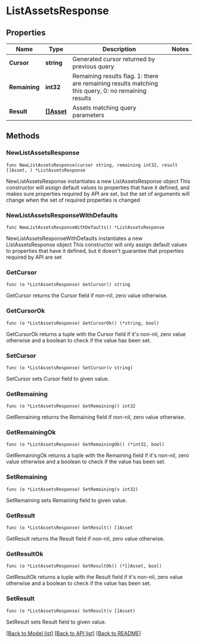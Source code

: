 # ListAssetsResponse

## Properties

Name | Type | Description | Notes
------------ | ------------- | ------------- | -------------
**Cursor** | **string** | Generated cursor returned by previous query | 
**Remaining** | **int32** | Remaining results flag. 1: there are remaining results matching this query, 0: no remaining results | 
**Result** | [**[]Asset**](Asset.md) | Assets matching query parameters | 

## Methods

### NewListAssetsResponse

`func NewListAssetsResponse(cursor string, remaining int32, result []Asset, ) *ListAssetsResponse`

NewListAssetsResponse instantiates a new ListAssetsResponse object
This constructor will assign default values to properties that have it defined,
and makes sure properties required by API are set, but the set of arguments
will change when the set of required properties is changed

### NewListAssetsResponseWithDefaults

`func NewListAssetsResponseWithDefaults() *ListAssetsResponse`

NewListAssetsResponseWithDefaults instantiates a new ListAssetsResponse object
This constructor will only assign default values to properties that have it defined,
but it doesn't guarantee that properties required by API are set

### GetCursor

`func (o *ListAssetsResponse) GetCursor() string`

GetCursor returns the Cursor field if non-nil, zero value otherwise.

### GetCursorOk

`func (o *ListAssetsResponse) GetCursorOk() (*string, bool)`

GetCursorOk returns a tuple with the Cursor field if it's non-nil, zero value otherwise
and a boolean to check if the value has been set.

### SetCursor

`func (o *ListAssetsResponse) SetCursor(v string)`

SetCursor sets Cursor field to given value.


### GetRemaining

`func (o *ListAssetsResponse) GetRemaining() int32`

GetRemaining returns the Remaining field if non-nil, zero value otherwise.

### GetRemainingOk

`func (o *ListAssetsResponse) GetRemainingOk() (*int32, bool)`

GetRemainingOk returns a tuple with the Remaining field if it's non-nil, zero value otherwise
and a boolean to check if the value has been set.

### SetRemaining

`func (o *ListAssetsResponse) SetRemaining(v int32)`

SetRemaining sets Remaining field to given value.


### GetResult

`func (o *ListAssetsResponse) GetResult() []Asset`

GetResult returns the Result field if non-nil, zero value otherwise.

### GetResultOk

`func (o *ListAssetsResponse) GetResultOk() (*[]Asset, bool)`

GetResultOk returns a tuple with the Result field if it's non-nil, zero value otherwise
and a boolean to check if the value has been set.

### SetResult

`func (o *ListAssetsResponse) SetResult(v []Asset)`

SetResult sets Result field to given value.



[[Back to Model list]](../README.md#documentation-for-models) [[Back to API list]](../README.md#documentation-for-api-endpoints) [[Back to README]](../README.md)


